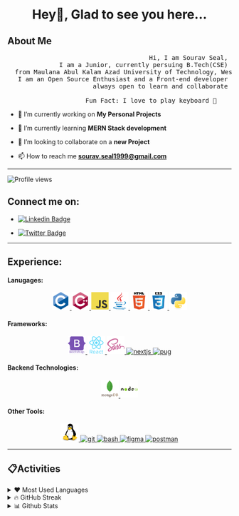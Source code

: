 <h1 align="center">Hey👋, Glad to see you here...</h1>

## About Me
 <pre align="right">
  Hi, I am Sourav Seal, 
  I am a Junior, currently persuing B.Tech(CSE) 
  from Maulana Abul Kalam Azad University of Technology, West Bengal. 
  I am an Open Source Enthusiast and a Front-end developer 
  always open to learn and collaborate 
  
  Fun Fact: I love to play keyboard 🎹    
</pre>
<section align="">

 - 🔭 I’m currently working on **My Personal Projects**

- 🌱 I’m currently learning **MERN Stack development**

- 👯 I’m looking to collaborate on a **new Project**

<!-- - 🤝 I’m looking for help with **Backend Development** -->

<!-- - 💬 Ask me about **React** -->

- 📫 How to reach me **sourav.seal1999@gmail.com**

<!-- - 📄 Know about my experiences [LinkedIn](LinkedIn) -->
 </section>
 
-----

![Profile views](https://gpvc.arturio.dev/souravseal99)

## Connect me on:
 
 - [![Linkedin Badge](https://img.shields.io/badge/-Sourav_Seal-darkblue?style=flat-square&logo=Linkedin&logoColor=white&link=https://www.linkedin.com/in/sourav-seal-b3989b1b5/)](https://www.linkedin.com/in/sourav-seal-b3989b1b5/) 

 - [![Twitter Badge](https://img.shields.io/badge/-seal_iY-blue?style=flat-square&logo=Twitter&logoColor=white&link=https://twitter.com/seal_iY)](https://twitter.com/seal_iY)

----

## Experience:

#### Lanugages:
<p align="center">
  <a href="https://www.cprogramming.com/" target="_blank"> 
   <img src="https://raw.githubusercontent.com/devicons/devicon/master/icons/c/c-original.svg" alt="c" width="40" height="40"/> 
 </a> 
 <a href="https://www.w3schools.com/cpp/" target="_blank"> 
  <img src="https://raw.githubusercontent.com/devicons/devicon/master/icons/cplusplus/cplusplus-original.svg" alt="cplusplus" width="40" height="40"/> 
 </a>
 <a href="https://developer.mozilla.org/en-US/docs/Web/JavaScript" target="_blank"> 
  <img src="https://raw.githubusercontent.com/devicons/devicon/master/icons/javascript/javascript-original.svg" alt="javascript" width="40" height="40"/> 
 </a>
 <a href="https://www.java.com" target="_blank"> 
  <img src="https://raw.githubusercontent.com/devicons/devicon/master/icons/java/java-original.svg" alt="java" width="40" height="40"/> 
 </a>
 <a href="https://www.w3.org/html/" target="_blank"> 
  <img src="https://raw.githubusercontent.com/devicons/devicon/master/icons/html5/html5-original-wordmark.svg" alt="html5" width="40" height="40"/> 
 </a>  
 <a href="https://www.w3schools.com/css/" target="_blank"> 
  <img src="https://raw.githubusercontent.com/devicons/devicon/master/icons/css3/css3-original-wordmark.svg" alt="css3" width="40" height="40"/> 
 </a>
 <a href="https://www.python.org" target="_blank"> 
  <img src="https://raw.githubusercontent.com/devicons/devicon/master/icons/python/python-original.svg" alt="python" width="40" height="40"/> 
 </a>
</p>

#### Frameworks: 
<p align="center">
 <a href="https://getbootstrap.com" target="_blank"> 
  <img src="https://raw.githubusercontent.com/devicons/devicon/master/icons/bootstrap/bootstrap-plain-wordmark.svg" alt="bootstrap" width="40" height="40"/> 
 </a>
 <a href="https://reactjs.org/" target="_blank"> 
  <img src="https://raw.githubusercontent.com/devicons/devicon/master/icons/react/react-original-wordmark.svg" alt="react" width="40" height="40"/> 
 </a>
 <a href="https://sass-lang.com" target="_blank"> 
  <img src="https://raw.githubusercontent.com/devicons/devicon/master/icons/sass/sass-original.svg" alt="sass" width="40" height="40"/> 
 </a>
 <a href="https://nextjs.org/" target="_blank"> 
  <span><img src="https://cdn.worldvectorlogo.com/logos/nextjs-3.svg" alt="nextjs" width="40" height="40"/></span> </a>
 <a href="https://pugjs.org" target="_blank"> 
  <img src="https://cdn.worldvectorlogo.com/logos/pug.svg" alt="pug" width="40" height="40"/> 
 </a> 
</p>

#### Backend Technologies:
<p align="center">
 <a href="https://www.mongodb.com/" target="_blank"> 
  <img src="https://raw.githubusercontent.com/devicons/devicon/master/icons/mongodb/mongodb-original-wordmark.svg" alt="mongodb" width="40" height="40"/> 
 </a>  
 <a href="https://nodejs.org" target="_blank"> 
  <img src="https://raw.githubusercontent.com/devicons/devicon/master/icons/nodejs/nodejs-original-wordmark.svg" alt="nodejs" width="40" height="40"/> 
 </a>
</p>

#### Other Tools:
<p align="center">
 <a href="https://www.linux.org/" target="_blank"> 
  <img src="https://raw.githubusercontent.com/devicons/devicon/master/icons/linux/linux-original.svg" alt="linux" width="40" height="40"/> 
 </a>
 <a href="https://git-scm.com/" target="_blank"> 
  <img src="https://www.vectorlogo.zone/logos/git-scm/git-scm-icon.svg" alt="git" width="40" height="40"/> 
 </a> 
 <a href="https://www.gnu.org/software/bash/" target="_blank"> 
  <img src="https://www.vectorlogo.zone/logos/gnu_bash/gnu_bash-icon.svg" alt="bash" width="40" height="40"/> 
 </a>
 <a href="https://www.figma.com/" target="_blank"> 
  <img src="https://www.vectorlogo.zone/logos/figma/figma-icon.svg" alt="figma" width="40" height="40"/> 
 </a>   
 <a href="https://postman.com" target="_blank"> 
  <img src="https://www.vectorlogo.zone/logos/getpostman/getpostman-icon.svg" alt="postman" width="40" height="40"/>  
 </a>
</p>

-----

## 📋Activities

<details>
  <summary>❤️ Most Used Languages</summary>
  <br/>
  <img align="center" src="https://github-readme-stats.vercel.app/api/top-langs?username=souravseal99&theme=tokyonight&show_icons=true&locale=en&layout=compact" alt="souravseal99" />
</details>

<details>
  <summary>🔥 GitHub Streak</summary>
  <br/>
  <img align="center" src="https://github-readme-streak-stats.herokuapp.com/?user=souravseal99&theme=tokyonight" alt="souravseal99" />
</details>

<details>
 <summary>📊 Github Stats</summary>
  <br/>
  <p align = "left">&nbsp;<img align="center" src="https://github-readme-stats.vercel.app/api?username=souravseal99&theme=tokyonight&show_icons=true&locale=en" alt="souravseal99" /></p>  
</details>



